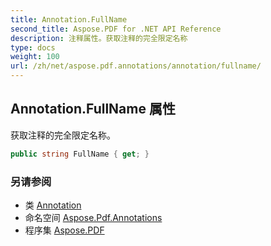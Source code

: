 ```yaml
---
title: Annotation.FullName
second_title: Aspose.PDF for .NET API Reference
description: 注释属性。获取注释的完全限定名称
type: docs
weight: 100
url: /zh/net/aspose.pdf.annotations/annotation/fullname/
---
```

## Annotation.FullName 属性

获取注释的完全限定名称。

```csharp
public string FullName { get; }
```

### 另请参阅

* 类 [Annotation](../)
* 命名空间 [Aspose.Pdf.Annotations](../../../aspose.pdf.annotations/)
* 程序集 [Aspose.PDF](../../../)